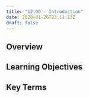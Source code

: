 ```yaml
---
title: "12.00 - Introduction"
date: 2020-01-26T23:11:13Z
draft: false
---
```


## Overview

## Learning Objectives

## Key Terms
